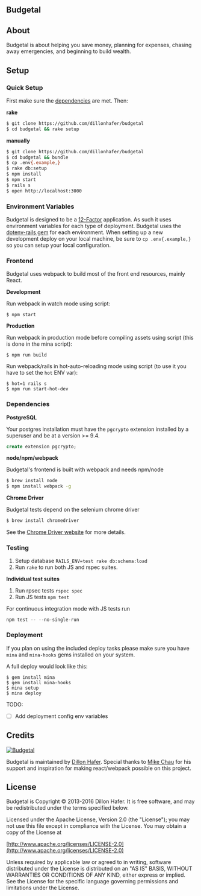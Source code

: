 Budgetal
--------

About
-----

Budgetal is about helping you save money, planning for expenses, chasing away emergencies, and beginning to build wealth.

Setup
-----

### Quick Setup

First make sure the [dependencies](#dependencies) are met. Then:

**rake**

```bash
$ git clone https://github.com/dillonhafer/budgetal
$ cd budgetal && rake setup
```

**manually**

```bash
$ git clone https://github.com/dillonhafer/budgetal
$ cd budgetal && bundle
$ cp .env{.example,}
$ rake db:setup
$ npm install
$ npm start
$ rails s
$ open http://localhost:3000
```

### Environment Variables

Budgetal is designed to be a [12-Factor](http://12factor.net/) application. As such it uses environment variables for each type of deployment. Budgetal uses the [dotenv-rails gem](https://github.com/bkeepers/dotenv) for each environment. When setting up a new development deploy on your local machine, be sure to `cp .env{.example,}` so you can setup your local configuration.

### Frontend

Budgetal uses webpack to build most of the front end resources, mainly React.

**Development**

Run webpack in watch mode using script:

```
$ npm start
```

**Production**

Run webpack in production mode before compiling assets using script (this is done in the mina script):

```
$ npm run build
```

Run webpack/rails in hot-auto-reloading mode using script (to use it you have to set the `hot` ENV var):

```
$ hot=1 rails s
$ npm run start-hot-dev
```

### Dependencies

**PostgreSQL**

Your postgres installation must have the `pgcrypto` extension installed by a superuser and be at a version >= 9.4.

```sql
create extension pgcrypto;
```

**node/npm/webpack**

Budgetal's frontend is built with webpack and needs npm/node

```bash
$ brew install node
$ npm install webpack -g
```

**Chrome Driver**

Budgetal tests depend on the selenium chrome driver

```bash
$ brew install chromedriver
```

See the [Chrome Driver website](https://sites.google.com/a/chromium.org/chromedriver/) for more details.

### Testing

1. Setup database `RAILS_ENV=test rake db:schema:load`
2. Run `rake` to run both JS and rspec suites.

**Individual test suites**

1. Run rpsec tests `rspec spec`
2. Run JS tests `npm test`

For continuous integration mode with JS tests run

```
npm test -- --no-single-run
```

### Deployment

If you plan on using the included deploy tasks please make sure you have `mina` and `mina-hooks` gems installed on your system.

A full deploy would look like this:

```
$ gem install mina
$ gem install mina-hooks
$ mina setup
$ mina deploy
```

TODO:
 - [ ] Add deployment config env variables

## Credits

[![Budgetal](https://s3.amazonaws.com/cdn.budgetal.com/b.png)](https://www.budgetal.com)

Budgetal is maintained by [Dillon Hafer](http://www.dillonhafer.com). Special thanks to [Mike Chau](https://github.com/mikechau) for his support and inspiration for making react/webpack possible on this project.

## License

Budgetal is Copyright © 2013-2016 Dillon Hafer. It is free software, and may be redistributed under the terms specified below.

Licensed under the Apache License, Version 2.0 (the "License");
you may not use this file except in compliance with the License.
You may obtain a copy of the License at

[http://www.apache.org/licenses/LICENSE-2.0](http://www.apache.org/licenses/LICENSE-2.0)

Unless required by applicable law or agreed to in writing, software
distributed under the License is distributed on an "AS IS" BASIS,
WITHOUT WARRANTIES OR CONDITIONS OF ANY KIND, either express or implied.
See the License for the specific language governing permissions and
limitations under the License.
